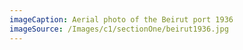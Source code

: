 ```yaml
---
imageCaption: Aerial photo of the Beirut port 1936
imageSource: /Images/c1/sectionOne/beirut1936.jpg
---
```

